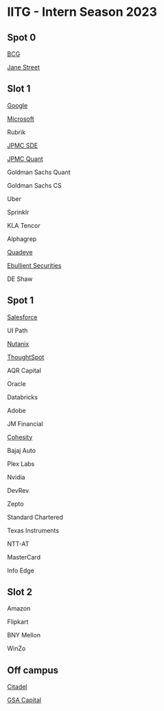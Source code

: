 # IITG - Intern Season 2023

## Spot 0

[BCG](./Spot%200/BCG/)

[Jane Street](./Spot%200/Jane%20Street/)

## Slot 1

[Google](./Slot%201/Google/)

[Microsoft](./Slot%201/Microsoft/)

Rubrik

[JPMC SDE](./Slot%201/JPMC%20SDE/)

[JPMC Quant](./Slot%201/JPMC%20Quant/)

Goldman Sachs Quant

Goldman Sachs CS

Uber

Sprinklr

KLA Tencor

Alphagrep

[Quadeye](./Slot%201/Quadeye/)

[Ebullient Securities](./Slot%201/Ebullient%20Securities/)

DE Shaw

## Spot 1

[Salesforce](./Spot%201/Salesforce/)

UI Path

[Nutanix](./Spot%201/Nutanix/)

[ThoughtSpot](./Spot%201/ThoughtSpot/)

AQR Capital

Oracle

Databricks

Adobe

JM Financial

[Cohesity](./Spot%201/Cohesity/)

Bajaj Auto

Plex Labs

Nvidia

DevRev

Zepto

Standard Chartered

Texas Instruments

NTT-AT

MasterCard

Info Edge

## Slot 2

Amazon

Flipkart

BNY Mellon

WinZo

## Off campus

[Citadel](./Off%20campus/Citadel/)

[GSA Capital](./Off%20campus/GSA%20Capital/)